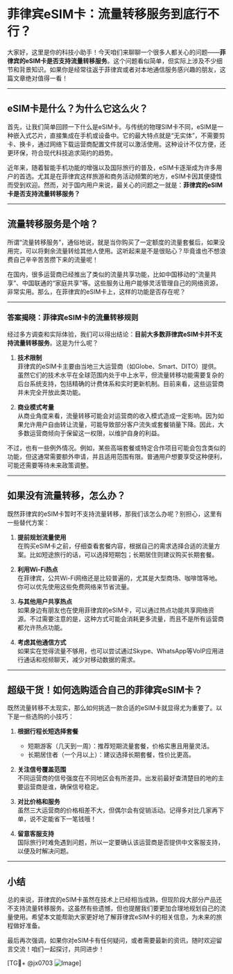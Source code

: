# 菲律宾eSIM卡：流量转移服务到底行不行？

大家好，这里是你的科技小助手！今天咱们来聊聊一个很多人都关心的问题——**菲律宾的eSIM卡是否支持流量转移服务**。这个问题看似简单，但实际上涉及不少细节和背景知识。如果你是经常往返于菲律宾或者对本地通信服务感兴趣的朋友，这篇文章绝对值得一看！

---

## eSIM卡是什么？为什么它这么火？

首先，让我们简单回顾一下什么是eSIM卡。与传统的物理SIM卡不同，eSIM是一种嵌入式芯片，直接集成在手机或设备中。它的最大特点就是“无实体”，不需要剪卡、换卡，通过网络下载运营商配置文件就可以激活使用。这种设计不仅方便，还更环保，符合现代科技追求简约的趋势。

近年来，随着智能手机功能的增强以及国际旅行的普及，eSIM卡逐渐成为许多用户的首选。尤其是在菲律宾这样旅游和商务活动频繁的地方，eSIM卡因其便捷性而受到欢迎。然而，对于国内用户来说，最关心的问题之一就是：**菲律宾的eSIM卡是否支持流量转移服务？**

---

## 流量转移服务是个啥？

所谓“流量转移服务”，通俗地说，就是当你购买了一定额度的流量套餐后，如果没用完，可以将剩余流量转给其他人使用。这听起来是不是很贴心？毕竟谁也不想浪费自己辛辛苦苦攒下来的流量呢！

在国内，很多运营商已经推出了类似的流量共享功能，比如中国移动的“流量共享”、中国联通的“家庭共享”等。这些服务让用户能够灵活管理自己的网络资源，非常实用。那么，在菲律宾的eSIM卡上，这样的功能是否存在呢？

---

### 答案揭晓：菲律宾eSIM卡的流量转移规则

经过多方调查和实际体验，我们可以得出结论：**目前大多数菲律宾eSIM卡并不支持流量转移服务**。这是为什么呢？

1. **技术限制**  
   菲律宾的eSIM卡主要由当地三大运营商（如Globe、Smart、DITO）提供。虽然它们的技术水平在全球范围内处于中上水平，但流量转移功能需要复杂的后台系统支持，包括精确的计费体系和实时更新机制。目前来看，这些运营商并未完全开放此类功能。

2. **商业模式考量**  
   从商业角度来看，流量转移可能会对运营商的收入模式造成一定影响。因为如果允许用户自由转让流量，可能导致部分客户流失或套餐销量下降。因此，大多数运营商倾向于保留这一权限，以维护自身的利益。

不过，也有一些例外情况。例如，某些高端套餐或特定合作项目可能会包含类似的功能，但这通常需要额外申请，并且适用范围有限。普通用户想要享受这种便利，可能还需要等待未来政策调整。

---

## 如果没有流量转移，怎么办？

既然菲律宾的eSIM卡暂时不支持流量转移，那我们该怎么办呢？别担心，这里有一些替代方案：

1. **提前规划流量使用**  
   在购买eSIM卡之前，仔细查看套餐内容，根据自己的需求选择合适的流量方案。比如短途旅行的话，可以选择短期包；长期居住则建议购买长期套餐。

2. **利用Wi-Fi热点**  
   在菲律宾，公共Wi-Fi网络还是比较普遍的，尤其是大型商场、咖啡馆等地。你可以优先使用这些免费网络来节省流量。

3. **与其他用户共享热点**  
   如果身边有朋友也在使用菲律宾的eSIM卡，可以通过热点功能共享网络资源。不过需要注意的是，这种方式可能会消耗更多流量，而且不是所有运营商都允许热点功能。

4. **考虑其他通信方式**  
   如果实在觉得流量不够用，也可以尝试通过Skype、WhatsApp等VoIP应用进行通话和视频聊天，减少对移动数据的需求。

---

## 超级干货！如何选购适合自己的菲律宾eSIM卡？

既然流量转移不太现实，那么如何挑选一款合适的eSIM卡就显得尤为重要了。以下是一些选购的小技巧：

1. **根据行程长短选择套餐**  
   - 短期游客（几天到一周）：推荐短期流量套餐，价格实惠且用量灵活。
   - 长期居住者（一个月以上）：建议选择长期套餐，性价比更高。
   
2. **关注信号覆盖范围**  
   不同运营商的信号强度在不同地区会有所差异。出发前最好查清楚目的地的主要运营商是谁，确保信号稳定。

3. **对比价格和服务**  
   虽然三大运营商的价格相差不大，但偶尔会有促销活动。记得多对比几家再下单，说不定能省下一笔钱哦！

4. **留意客服支持**  
   国际旅行时难免遇到问题，所以一定要确认该运营商是否提供中文客服支持，以便及时解决问题。

---

## 小结

总的来说，菲律宾的eSIM卡虽然在技术上已经相当成熟，但现阶段大部分产品还不支持流量转移服务。这虽然有些遗憾，但也提醒我们要更加合理地规划自己的流量使用。希望本文能帮助大家更好地了解菲律宾eSIM卡的相关信息，为未来的旅程做好准备。

最后再次强调，如果你对eSIM卡有任何疑问，或者需要最新的资讯，随时欢迎留言交流！咱们一起探讨，共同进步！

[TG💪+ @jx0703 ![Image](https://github.com/user-attachments/assets/dbca1d08-cadb-493c-b0ec-ad6f7a83f270)]